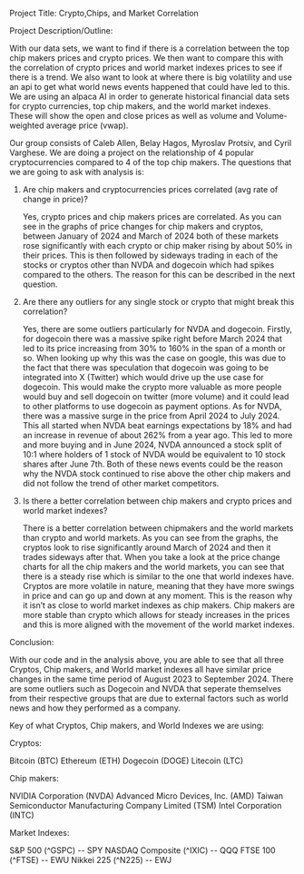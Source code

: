 Project Title: Crypto,Chips, and Market Correlation

Project Description/Outline:

With our data sets, we want to find if there is a correlation between the top chip makers prices and crypto prices. We then want to compare this with the correlation of crypto prices and world market indexes prices to see if there is a trend. We also want to look at where there is big volatility and use an api to get what world news events happened that could have led to this. We are using an alpaca AI in order to generate historical financial data sets for crypto currencies, top chip makers, and the world market indexes. These will show the open and close prices as well as volume and Volume-weighted average price (vwap). 

Our group consists of Caleb Allen, Belay Hagos, Myroslav Protsiv, and Cyril Varghese. We are doing a project on the relationship of 4 popular cryptocurrencies compared to 4 of the top chip makers. The questions that we are going to ask with analysis is: 

1. Are chip makers and cryptocurrencies prices correlated (avg rate of change in price)?

    Yes, crypto prices and chip makers prices are correlated. As you can see in the graphs of price changes for chip makers and cryptos, between January of 2024 and March of 2024 both of these markets rose significantly with each crypto or chip maker rising by about 50% in their prices. This is then followed by sideways trading in each of the stocks or cryptos other than NVDA and dogecoin which had spikes compared to the others. The reason for this can be described in the next question. 


2. Are there any outliers for any single stock or crypto that might break this correlation?


    Yes, there are some outliers particularly for NVDA and dogecoin. Firstly, for dogecoin there was a massive spike right before March 2024 that led to its price increasing from 30% to 160% in the span of a month or so. When looking up why this was the case on google, this was due to the fact that there was speculation that dogecoin was going to be integrated into X (Twitter) which would drive up the use case for dogecoin. This would make the crypto more valuable as more people would buy and sell dogecoin on twitter (more volume) and it could lead to other platforms to use dogecoin as payment options. As for NVDA, there was a massive surge in the price from April 2024 to July 2024. This all started when NVDA beat earnings expectations by 18% and had an increase in revenue of about 262% from a year ago. This led to more and more buying and in June 2024, NVDA announced a stock split of 10:1 where holders of 1 stock of NVDA would be equivalent to 10 stock shares after June 7th. Both of these news events could be the reason why the NVDA stock continued to rise above the other chip makers and did not follow the trend of other market competitors. 


3. Is there a better correlation between chip makers and crypto prices and world market indexes?
   
	There is a better correlation between chipmakers and the world markets than crypto and world markets. As you can see from the graphs, the cryptos look to rise significantly around March of 2024 and then it trades sideways after that. When you take a look at the price change charts for all the chip makers and the world markets, you can see that there is a steady rise which is similar to the one that world indexes have. Cryptos are more volatile in nature, meaning that they have more swings in price and can go up and down at any moment. This is the reason why it isn’t as close to world market indexes as chip makers. Chip makers are more stable than crypto which allows for steady increases in the prices and this is more aligned with the movement of the world market indexes.

Conclusion:

With our code and in the analysis above, you are able to see that all three Cryptos, Chip makers, and World market indexes all have similar price changes in the same time period of August 2023 to September 2024. There are some outliers such as Dogecoin and NVDA that seperate themselves from their respective groups that are due to external factors such as world news and how they performed as a company.  


Key of what Cryptos, Chip makers, and World Indexes we are using:

Cryptos:

Bitcoin (BTC)
Ethereum (ETH)
Dogecoin (DOGE)
Litecoin (LTC)

Chip makers:

NVIDIA Corporation (NVDA)
Advanced Micro Devices, Inc. (AMD)
Taiwan Semiconductor Manufacturing Company Limited (TSM)
Intel Corporation (INTC)

Market Indexes:

S&P 500 (^GSPC) -- SPY 
NASDAQ Composite (^IXIC) -- QQQ 
FTSE 100 (^FTSE) -- EWU
Nikkei 225 (^N225) -- EWJ


